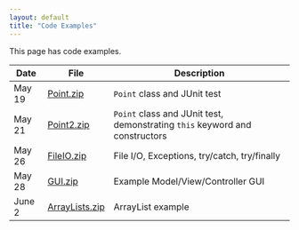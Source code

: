 ```yaml
---
layout: default
title: "Code Examples"
---
```


This page has code examples.

Date | File | Description
---- | ---- | -----------
May 19 | [Point.zip](Point.zip) | `Point` class and JUnit test
May 21 | [Point2.zip](Point2.zip) | `Point` class and JUnit test, demonstrating `this` keyword and constructors
May 26 | [FileIO.zip](FileIO.zip) | File I/O, Exceptions, try/catch, try/finally
May 28 | [GUI.zip](GUI.zip) | Example Model/View/Controller GUI
June 2 | [ArrayLists.zip](ArrayLists.zip) | ArrayList example
